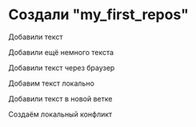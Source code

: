 # Создали "my_first_repos" 

Добавили текст

Добавили ещё немного текста

Добавили текст через браузер

Добавим текст локально

Добавили текст в новой ветке

Создаём локальный конфликт